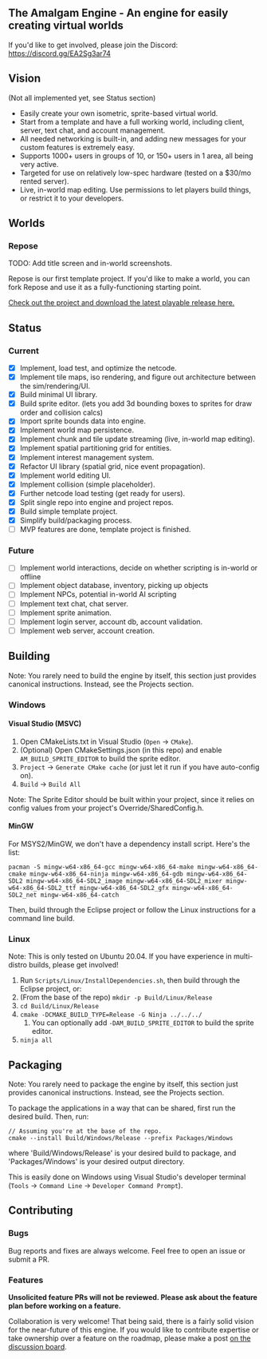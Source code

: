 
## The Amalgam Engine - An engine for easily creating virtual worlds

If you'd like to get involved, please join the Discord: https://discord.gg/EA2Sg3ar74

## Vision
(Not all implemented yet, see Status section)
* Easily create your own isometric, sprite-based virtual world.
* Start from a template and have a full working world, including client, server, text chat, and account management.
* All needed networking is built-in, and adding new messages for your custom features is extremely easy.
* Supports 1000+ users in groups of 10, or 150+ users in 1 area, all being very active.
* Targeted for use on relatively low-spec hardware (tested on a $30/mo rented server).
* Live, in-world map editing. Use permissions to let players build things, or restrict it to your developers.

## Worlds
### Repose
TODO: Add title screen and in-world screenshots.

Repose is our first template project. If you'd like to make a world, you can fork Repose and use it as a fully-functioning starting point.

[Check out the project and download the latest playable release here.](https://github.com/Net5F/Repose)

## Status
### Current
- [x] Implement, load test, and optimize the netcode.
- [x] Implement tile maps, iso rendering, and figure out architecture between the sim/rendering/UI.
- [x] Build minimal UI library.
- [x] Build sprite editor. (lets you add 3d bounding boxes to sprites for draw order and collision calcs)
- [x] Import sprite bounds data into engine.
- [x] Implement world map persistence.
- [x] Implement chunk and tile update streaming (live, in-world map editing).
- [x] Implement spatial partitioning grid for entities.
- [x] Implement interest management system.
- [x] Refactor UI library (spatial grid, nice event propagation).
- [x] Implement world editing UI.
- [x] Implement collision (simple placeholder).
- [x] Further netcode load testing (get ready for users).
- [x] Split single repo into engine and project repos.
- [x] Build simple template project.
- [x] Simplify build/packaging process.
- [ ] MVP features are done, template project is finished.

### Future
- [ ] Implement world interactions, decide on whether scripting is in-world or offline
- [ ] Implement object database, inventory, picking up objects
- [ ] Implement NPCs, potential in-world AI scripting
- [ ] Implement text chat, chat server.
- [ ] Implement sprite animation.
- [ ] Implement login server, account db, account validation.
- [ ] Implement web server, account creation.

## Building
Note: You rarely need to build the engine by itself, this section just provides canonical instructions. Instead, see the Projects section.

### Windows
#### Visual Studio (MSVC)
1. Open CMakeLists.txt in Visual Studio (`Open` -> `CMake`).
1. (Optional) Open CMakeSettings.json (in this repo) and enable `AM_BUILD_SPRITE_EDITOR` to build the sprite editor.
1. `Project` -> `Generate CMake cache` (or just let it run if you have auto-config on).
1. `Build` -> `Build All`

Note: The Sprite Editor should be built within your project, since it relies on config values from your project's Override/SharedConfig.h.

#### MinGW
For MSYS2/MinGW, we don't have a dependency install script. Here's the list:

    pacman -S mingw-w64-x86_64-gcc mingw-w64-x86_64-make mingw-w64-x86_64-cmake mingw-w64-x86_64-ninja mingw-w64-x86_64-gdb mingw-w64-x86_64-SDL2 mingw-w64-x86_64-SDL2_image mingw-w64-x86_64-SDL2_mixer mingw-w64-x86_64-SDL2_ttf mingw-w64-x86_64-SDL2_gfx mingw-w64-x86_64-SDL2_net mingw-w64-x86_64-catch
    
Then, build through the Eclipse project or follow the Linux instructions for a command line build.

### Linux
Note: This is only tested on Ubuntu 20.04. If you have experience in multi-distro builds, please get involved!

1. Run `Scripts/Linux/InstallDependencies.sh`, then build through the Eclipse project, or:
1. (From the base of the repo) `mkdir -p Build/Linux/Release`
1. `cd Build/Linux/Release`
1. `cmake -DCMAKE_BUILD_TYPE=Release -G Ninja ../../../`
   1. You can optionally add `-DAM_BUILD_SPRITE_EDITOR` to build the sprite editor.
1. `ninja all`

## Packaging
Note: You rarely need to package the engine by itself, this section just provides canonical instructions. Instead, see the Projects section.

To package the applications in a way that can be shared, first run the desired build. Then, run:
```
// Assuming you're at the base of the repo.
cmake --install Build/Windows/Release --prefix Packages/Windows
```
where 'Build/Windows/Release' is your desired build to package, and 'Packages/Windows' is your desired output directory.

This is easily done on Windows using Visual Studio's developer terminal (`Tools` -> `Command Line` -> `Developer Command Prompt`).

## Contributing
### Bugs
Bug reports and fixes are always welcome. Feel free to open an issue or submit a PR.

### Features
**Unsolicited feature PRs will not be reviewed. Please ask about the feature plan before working on a feature.**

Collaboration is very welcome! That being said, there is a fairly solid vision for the near-future of this engine. If you would like to contribute expertise or take ownership over a feature on the roadmap, please make a post [on the discussion board](https://github.com/Net5F/AmalgamEngine/discussions/categories/feature-development).
